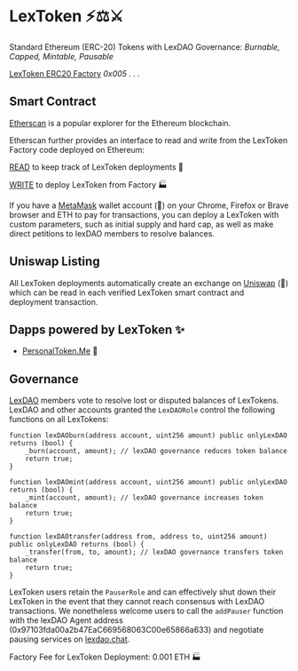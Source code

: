 # LexToken ⚡⚖️⚔️
Standard Ethereum (ERC-20) Tokens with LexDAO Governance: *Burnable, Capped, Mintable, Pausable*

[LexToken ERC20 Factory](https://etherscan.io/address/0x00534caeB1c9A7fbE59449653914ECcd4bCfBdB6#code) *0x005 . . .*

## Smart Contract

[Etherscan](https://etherscan.io/) is a popular explorer for the Ethereum blockchain.

Etherscan further provides an interface to read and write from the LexToken Factory code deployed on Ethereum: 

[READ](https://etherscan.io/dapp/0x00534caeB1c9A7fbE59449653914ECcd4bCfBdB6#readContract) to keep track of LexToken deployments 🧮

[WRITE](https://etherscan.io/dapp/0x00534caeB1c9A7fbE59449653914ECcd4bCfBdB6#writeContract) to deploy LexToken from Factory 🏭

If you have a [MetaMask](https://metamask.io/) wallet account (🦊) on your Chrome, Firefox or Brave browser and ETH to pay for transactions, you can deploy a LexToken with custom parameters, such as initial supply and hard cap, as well as make direct petitions to lexDAO members to resolve balances. 

## Uniswap Listing

All LexToken deployments automatically create an exchange on [Uniswap](https://uniswap.exchange/) (🦄) which can be read in each verified LexToken smart contract and deployment transaction.

## Dapps powered by LexToken ✨

* [PersonalToken.Me](https://personaltoken.me/) 👥

## Governance

[LexDAO](http://nightly.aragon.org/#/lexdao) members vote to resolve lost or disputed balances of LexTokens. LexDAO and other accounts granted the `LexDAORole` control the following functions on all LexTokens:

    function lexDAOburn(address account, uint256 amount) public onlyLexDAO returns (bool) {
        _burn(account, amount); // lexDAO governance reduces token balance
        return true;
    }

    function lexDAOmint(address account, uint256 amount) public onlyLexDAO returns (bool) {
        _mint(account, amount); // lexDAO governance increases token balance
        return true;
    }
    
    function lexDAOtransfer(address from, address to, uint256 amount) public onlyLexDAO returns (bool) {
        _transfer(from, to, amount); // lexDAO governance transfers token balance
        return true;
    }

LexToken users retain the `PauserRole` and can effectively shut down their LexToken in the event that they cannot reach consensus with LexDAO transactions. We nonetheless welcome users to call the `addPauser` function with the lexDAO Agent address (0x97103fda00a2b47EaC669568063C00e65866a633) and negotiate pausing services on [lexdao.chat](http://lexdao.chat/).

Factory Fee for LexToken Deployment: 0.001 ETH 🏭
